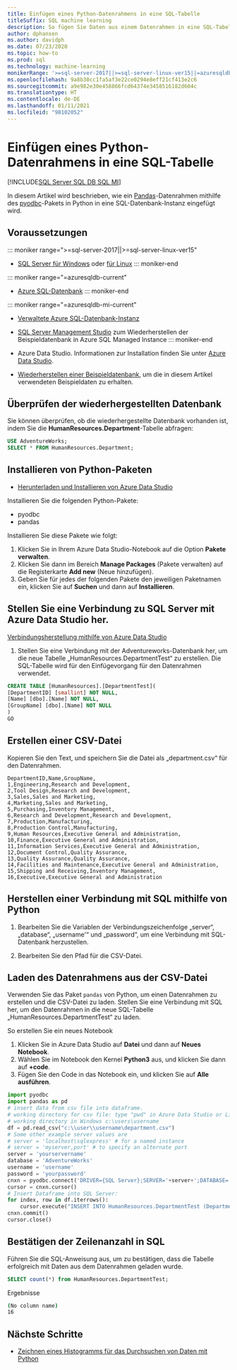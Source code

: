 ```yaml
---
title: Einfügen eines Python-Datenrahmens in eine SQL-Tabelle
titleSuffix: SQL machine learning
description: So fügen Sie Daten aus einem Datenrahmen in eine SQL-Tabelle ein.
author: dphansen
ms.author: davidph
ms.date: 07/23/2020
ms.topic: how-to
ms.prod: sql
ms.technology: machine-learning
monikerRange: '>=sql-server-2017||>=sql-server-linux-ver15||=azuresqldb-mi-current||=azuresqldb-current'
ms.openlocfilehash: 9a8b30cc1fa5af3e22ce0294e8eff21cf413e2c6
ms.sourcegitcommit: a9e982e30e458866fcd64374e3458516182d604c
ms.translationtype: HT
ms.contentlocale: de-DE
ms.lasthandoff: 01/11/2021
ms.locfileid: "98102052"
---
```

# <a name="insert-python-dataframe-into-sql-table"></a>Einfügen eines Python-Datenrahmens in eine SQL-Tabelle
[!INCLUDE[SQL Server SQL DB SQL MI](../../includes/applies-to-version/sql-asdb-asdbmi.md)]

In diesem Artikel wird beschrieben, wie ein [Pandas](https://pandas.pydata.org/)-Datenrahmen mithilfe des [pyodbc](../../connect/python/pyodbc/python-sql-driver-pyodbc.md)-Pakets in Python in eine SQL-Datenbank-Instanz eingefügt wird.

## <a name="prerequisites"></a>Voraussetzungen

::: moniker range=">=sql-server-2017||>=sql-server-linux-ver15"
* [SQL Server für Windows](../../database-engine/install-windows/install-sql-server.md) oder [für Linux](../../linux/sql-server-linux-overview.md)
::: moniker-end

::: moniker range="=azuresqldb-current"
* [Azure SQL-Datenbank](/azure/sql-database/sql-database-get-started-portal)
::: moniker-end

::: moniker range="=azuresqldb-mi-current"
* [Verwaltete Azure SQL-Datenbank-Instanz](/azure/azure-sql/managed-instance/instance-create-quickstart)

* [SQL Server Management Studio](../../ssms/download-sql-server-management-studio-ssms.md) zum Wiederherstellen der Beispieldatenbank in Azure SQL Managed Instance
::: moniker-end

* Azure Data Studio. Informationen zur Installation finden Sie unter [Azure Data Studio](../../azure-data-studio/what-is-azure-data-studio.md).

* [Wiederherstellen einer Beispieldatenbank](../../samples/adventureworks-install-configure.md), um die in diesem Artikel verwendeten Beispieldaten zu erhalten.

## <a name="verify-restored-database"></a>Überprüfen der wiederhergestellten Datenbank

Sie können überprüfen, ob die wiederhergestellte Datenbank vorhanden ist, indem Sie die **HumanResources.Department**-Tabelle abfragen:

```sql
USE AdventureWorks;
SELECT * FROM HumanResources.Department;
```

## <a name="install-python-packages"></a>Installieren von Python-Paketen

* [Herunterladen und Installieren von Azure Data Studio](../../azure-data-studio/download-azure-data-studio.md)

Installieren Sie die folgenden Python-Pakete:
  * pyodbc
  * pandas

  Installieren Sie diese Pakete wie folgt:

  1. Klicken Sie in Ihrem Azure Data Studio-Notebook auf die Option **Pakete verwalten**.
  2. Klicken Sie dann im Bereich **Manage Packages** (Pakete verwalten) auf die Registerkarte **Add new** (Neue hinzufügen).
  3. Geben Sie für jedes der folgenden Pakete den jeweiligen Paketnamen ein, klicken Sie auf **Suchen** und dann auf **Installieren**.

## <a name="connect-to-sql-server-using-azure-data-studio"></a>Stellen Sie eine Verbindung zu SQL Server mit Azure Data Studio her.

[Verbindungsherstellung mithilfe von Azure Data Studio](../../azure-data-studio/quickstart-sql-server.md)

1. Stellen Sie eine Verbindung mit der Adventureworks-Datenbank her, um die neue Tabelle „HumanResources.DepartmentTest“ zu erstellen. Die SQL-Tabelle wird für den Einfügevorgang für den Datenrahmen verwendet.

```sql
CREATE TABLE [HumanResources].[DepartmentTest](
[DepartmentID] [smallint] NOT NULL,
[Name] [dbo].[Name] NOT NULL,
[GroupName] [dbo].[Name] NOT NULL
)
GO
```

## <a name="create-csv-file"></a>Erstellen einer CSV-Datei

Kopieren Sie den Text, und speichern Sie die Datei als „department.csv“ für den Datenrahmen.

```text
DepartmentID,Name,GroupName,
1,Engineering,Research and Development,
2,Tool Design,Research and Development,
3,Sales,Sales and Marketing,
4,Marketing,Sales and Marketing,
5,Purchasing,Inventory Management,
6,Research and Development,Research and Development,
7,Production,Manufacturing,
8,Production Control,Manufacturing,
9,Human Resources,Executive General and Administration,
10,Finance,Executive General and Administration,
11,Information Services,Executive General and Administration,
12,Document Control,Quality Assurance,
13,Quality Assurance,Quality Assurance,
14,Facilities and Maintenance,Executive General and Administration,
15,Shipping and Receiving,Inventory Management,
16,Executive,Executive General and Administration
```

## <a name="connect-to-sql-using-python"></a>Herstellen einer Verbindung mit SQL mithilfe von Python

1. Bearbeiten Sie die Variablen der Verbindungszeichenfolge „server“, „database“, „username'“ und „password“, um eine Verbindung mit SQL-Datenbank herzustellen.

2. Bearbeiten Sie den Pfad für die CSV-Datei.

## <a name="load-dataframe-from-csv-file"></a>Laden des Datenrahmens aus der CSV-Datei

Verwenden Sie das Paket `pandas` von Python, um einen Datenrahmen zu erstellen und die CSV-Datei zu laden. Stellen Sie eine Verbindung mit SQL her, um den Datenrahmen in die neue SQL-Tabelle „HumanResources.DepartmentTest“ zu laden.

So erstellen Sie ein neues Notebook

1. Klicken Sie in Azure Data Studio auf **Datei** und dann auf **Neues Notebook**.
2. Wählen Sie im Notebook den Kernel **Python3** aus, und klicken Sie dann auf **+code**.
3. Fügen Sie den Code in das Notebook ein, und klicken Sie auf **Alle ausführen**.

 ```Python
import pyodbc
import pandas as pd
# insert data from csv file into dataframe.
# working directory for csv file: type "pwd" in Azure Data Studio or Linux
# working directory in Windows c:\users\username
df = pd.read_csv("c:\\user\\username\department.csv")
# Some other example server values are
# server = 'localhost\sqlexpress' # for a named instance
# server = 'myserver,port' # to specify an alternate port
server = 'yourservername' 
database = 'AdventureWorks' 
username = 'username' 
password = 'yourpassword' 
cnxn = pyodbc.connect('DRIVER={SQL Server};SERVER='+server+';DATABASE='+database+';UID='+username+';PWD='+ password)
cursor = cnxn.cursor()
# Insert Dataframe into SQL Server:
for index, row in df.iterrows():
     cursor.execute("INSERT INTO HumanResources.DepartmentTest (DepartmentID,Name,GroupName) values(?,?,?)", row.DepartmentID, row.Name, row.GroupName)
cnxn.commit()
cursor.close()
```

## <a name="confirm-row-count-in-sql"></a>Bestätigen der Zeilenanzahl in SQL

Führen Sie die SQL-Anweisung aus, um zu bestätigen, dass die Tabelle erfolgreich mit Daten aus dem Datenrahmen geladen wurde.

```sql
SELECT count(*) from HumanResources.DepartmentTest;
```

Ergebnisse

```bash
(No column name)
16
```

## <a name="next-steps"></a>Nächste Schritte

+ [Zeichnen eines Histogramms für das Durchsuchen von Daten mit Python](../data-exploration/python-plot-histogram.md)